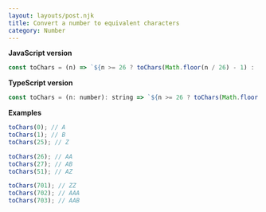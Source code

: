 ```yaml
---
layout: layouts/post.njk
title: Convert a number to equivalent characters
category: Number
---
```


**JavaScript version**

```js
const toChars = (n) => `${n >= 26 ? toChars(Math.floor(n / 26) - 1) : ''}${'ABCDEFGHIJKLMNOPQRSTUVWXYZ'[n % 26]}`;
```

**TypeScript version**

```js
const toChars = (n: number): string => `${n >= 26 ? toChars(Math.floor(n / 26) - 1) : ''}${'ABCDEFGHIJKLMNOPQRSTUVWXYZ'[n % 26]}`;
```

**Examples**

```js
toChars(0); // A
toChars(1); // B
toChars(25); // Z

toChars(26); // AA
toChars(27); // AB
toChars(51); // AZ

toChars(701); // ZZ
toChars(702); // AAA
toChars(703); // AAB
```
